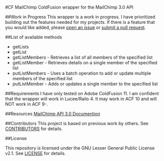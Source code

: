 #CF MailChimp
ColdFusion wrapper for the MailChimp 3.0 API

##Work in Progress
This wrapper is a work in progress. I have prioritized building out the features needed for my projects. 
If there is a feature that you would like added, please [open an issue](https://github.com/kevindb/cf-mailchimp/issues/new) or [submit a pull request](https://github.com/kevindb/cf-mailchimp/pulls).

##List of available methods
- getLists
- getList
- getListMembers - Retrieves a list of all members of the specified list
- getListMember - Retrieves details on a single member of the specified list
- putListMembers - Uses a batch operation to add or update multiple members of the specified list
- putListMember - Adds or updates a single member to the specified list

##Requirements
I have only tested on Adobe ColdFusion 11. I am confident that the wrapper will work in Lucee/Railo 4. It may work in ACF 10 and will NOT work in ACF 9-.

##Resources
[MailChimp API 3.0 Documention](http://developer.mailchimp.com/)

##Contributors
This project is based on previous work by others. 
See [CONTRIBUTORS](CONTRIBUTORS.md) for details.

##License

This repository is licensed under the GNU Lesser General Public License v2.1. 
See [LICENSE](LICENSE) for details.
